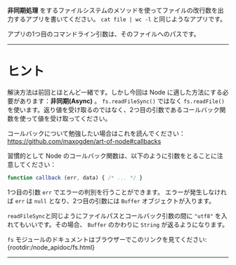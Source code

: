 **非同期処理** をするファイルシステムのメソッドを使ってファイルの改行数を出力するアプリを書いてください。 `cat file | wc -l` と同じようなアプリです。

アプリの1つ目のコマンドライン引数は、そのファイルへのパスです。

----------------------------------------------------------------------
# ヒント

解決方法は前回とほとんど一緒です。しかし今回は Node に適した方法にする必要があります：**非同期(Async)** 。
`fs.readFileSync()` ではなく `fs.readFile()` を使います。返り値を受け取るのではなく、2つ目の引数であるコールバック関数を使って値を受け取ってください。

コールバックについて勉強したい場合はこれを読んでください： https://github.com/maxogden/art-of-node#callbacks

習慣的として Node のコールバック関数は、以下のように引数をとることに注意してください：

```js
function callback (err, data) { /* ... */ }
```

1つ目の引数 `err` でエラーの判別を行うことができます。
エラーが発生しなければ `err` は `null` となり、2つ目の引数には `Buffer` オブジェクトが入ります。

`readFileSync`と同じようにファイルパスとコールバック引数の間に `"utf8"` を入れてもいいです。その場合、 `Buffer` のかわりに `String` が返るようになります。

`fs` モジュールのドキュメントはブラウザーでこのリンクを見てください:
  {rootdir:/node_apidoc/fs.html}

----------------------------------------------------------------------
